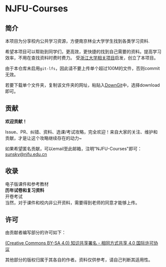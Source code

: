 # NJFU-Courses
## 简介
本项目为分享校内公共学习资源，方便南京林业大学学生找到各类学习资料.  

希望本项目可以帮助到同学们，更高效，更快捷的找到自己需要的资料。提高学习效率，不用在查找资料时费时费力。
受[浙江大学相关项目](https://github.com/QSCTech/zju-icicles)启发，创立了本项目。

由于本仓库未启用`git-lfs`，因此请不要上传单个超过100M的文件，否则commit无效。

若要下载单个文件夹，复制该文件夹的网址，粘贴入[DownGit](https://minhaskamal.github.io/DownGit/#/home)中，选择download即可。

## 贡献

**欢迎贡献！**

Issue、PR、纠错、资料、选课/考试攻略，完全欢迎！来自大家的关注、维护和贡献，才是让这个攻略继续存在的动力~

如果希望匿名贡献，可以email至此邮箱，注明"NJFU-Courses"即可：sunsky@njfu.edu.cn


## 收录
电子版课件和参考教材  
**历年试卷和复习资料**  
开卷考试  
当然，对于课件和校内非公开资料，需要得到老师的同意才能够上传。

## 许可

由贡献者编写部分的许可如下：

[(Creative Commons BY-SA 4.0) 知识共享署名 - 相同方式共享 4.0 国际许可协议](https://creativecommons.org/licenses/by-nc-sa/4.0/deed.zh)

其他部分的版权归属于其各自的作者。资料仅供参考，请自己判断其适用性。
